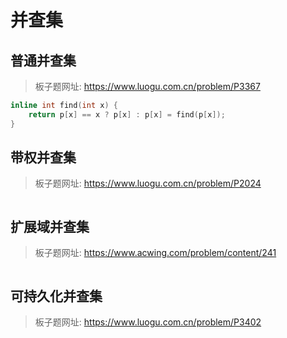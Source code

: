 # 并查集

## 普通并查集

> 板子题网址: https://www.luogu.com.cn/problem/P3367

```cpp
inline int find(int x) {
    return p[x] == x ? p[x] : p[x] = find(p[x]);
}
```

## 带权并查集

> 板子题网址: https://www.luogu.com.cn/problem/P2024

```cpp

```

## 扩展域并查集

> 板子题网址: https://www.acwing.com/problem/content/241

```cpp

```

## 可持久化并查集

> 板子题网址: https://www.luogu.com.cn/problem/P3402

```cpp

```
